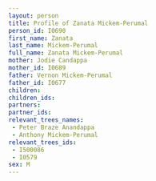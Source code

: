 ```yaml
---
layout: person
title: Profile of Zanata Mickem-Perumal
person_id: I0690
first_name: Zanata
last_name: Mickem-Perumal
full_name: Zanata Mickem-Perumal
mother: Jodie Candappa
mother_id: I0689
father: Vernon Mickem-Perumal
father_id: I0677
children:
children_ids:
partners:
partner_ids:
relevant_trees_names:
 - Peter Braze Anandappa
 - Anthony Mickem-Perumal
relevant_trees_ids:
 - I500086
 - I0579
sex: M
---
```



